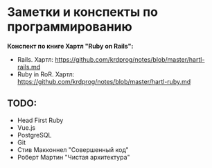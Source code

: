 # Заметки и конспекты по программированию

**Конспект по книге Хартл "Ruby on Rails":**

- Rails. Хартл: https://github.com/krdprog/notes/blob/master/hartl-rails.md
- Ruby in RoR. Хартл: https://github.com/krdprog/notes/blob/master/hartl-ruby.md

## TODO:

- Head First Ruby
- Vue.js
- PostgreSQL
- Git
- Стив Макконнел "Совершенный код"
- Роберт Мартин "Чистая архитектура"

